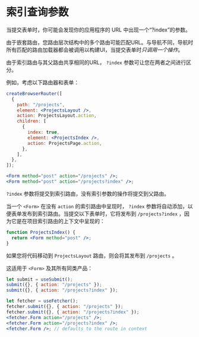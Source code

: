 #  索引查询参数

当提交表单时，你可能会发现你的应用程序的 URL 中出现一个“?index”的参数。

由于嵌套路由，您路由层次结构中的多个路由可能匹配URL。与导航不同，导航时所有匹配的路由加载器都会被调用以构建UI，当提交表单时*只调用一个操作*。

由于索引路由与其父路由共享相同的URL， `?index` 参数可让您在两者之间进行区分。

例如，考虑以下路由器和表单：

```jsx
createBrowserRouter([
  {
    path: "/projects",
    element: <ProjectsLayout />,
    action: ProjectsLayout.action,
    children: [
      {
        index: true,
        element: <ProjectsIndex />,
        action: ProjectsPage.action,
      },
    ],
  },
]);

<Form method="post" action="/projects" />;
<Form method="post" action="/projects?index" />;
```

`?index` 参数将提交到索引路由，没有索引参数的操作将提交到父路由。

当一个 `<Form>` 在没有 `action` 的索引路由中呈现时， `?index` 参数将自动添加，以便表单发布到索引路由。当提交以下表单时，它将发布到 `/projects?index` ，因为它是在项目索引路由的上下文中呈现的：

```jsx
function ProjectsIndex() {
  return <Form method="post" />;
}
```

如果您将代码移动到 `ProjectsLayout` 路由，则会将其发布到 `/projects` 。

这适用于 `<Form>` 及其所有同类产品：

```jsx
let submit = useSubmit();
submit({}, { action: "/projects" });
submit({}, { action: "/projects?index" });

let fetcher = useFetcher();
fetcher.submit({}, { action: "/projects" });
fetcher.submit({}, { action: "/projects?index" });
<fetcher.Form action="/projects" />;
<fetcher.Form action="/projects?index" />;
<fetcher.Form />; // defaults to the route in context
```

